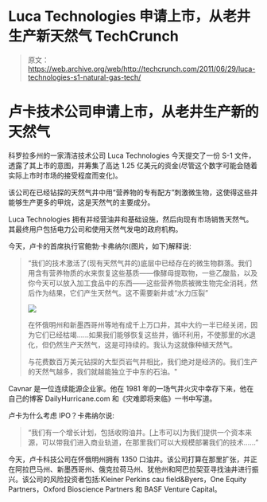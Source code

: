 # Luca Technologies 申请上市，从老井生产新天然气 TechCrunch

> 原文：<https://web.archive.org/web/http://techcrunch.com/2011/06/29/luca-technologies-s1-natural-gas-tech/>

# 卢卡技术公司申请上市，从老井生产新的天然气

科罗拉多州的一家清洁技术公司 Luca Technologies 今天提交了一份 S-1 文件，透露了其上市的意图，并筹集了高达 1.25 亿美元的资金(尽管这个数字可能会随着实际上市时市场的接受程度而变化)。

该公司在已经钻探的天然气井中用“营养物的专有配方”刺激微生物，这使得这些井能够生产更多的甲烷，这是天然气的主要成分。

Luca Technologies 拥有并经营油井和基础设施，然后向现有市场销售天然气。其最终用户包括电力公司和使用天然气发电的政府机构。

今天，卢卡的首席执行官鲍勃·卡弗纳尔(图片，如下)解释说:

> “我们的技术激活了(现有天然气井的)底层中已经存在的微生物群落。我们用含有营养物质的水来恢复这些基质——像酵母提取物，一些乙酸盐，以及你今天可以放入加工食品中的东西——这些营养物质被微生物完全消耗，然后作为结果，它们产生天然气。这不需要新井或“水力压裂”
> 
> ![](img/4019a477ab556857452dd1af179b1a81.png)
> 
> 在怀俄明州和新墨西哥州等地有成千上万口井，其中大约一半已经关闭，因为它们已经枯竭……如果我们能够恢复这些井，循环利用，不使那里的水退化，但仍然生产天然气，这是可持续的。我认为这就像种植天然气。
> 
> 与花费数百万美元钻探的大型页岩气井相比，我们绝对是经济的。我们生产的天然气越多，我们就越能独立于中东的石油。"

Cavnar 是一位连续能源企业家。他在 1981 年的一场气井火灾中幸存下来，他在自己的博客 DailyHurricane.com 和《灾难即将来临》一书中写道。

卢卡为什么考虑 IPO？卡弗纳尔说:

> “我们有一个增长计划，包括收购油井。[上市可以]为我们提供一个资本来源，可以带我们进入商业轨道，在那里我们可以大规模部署我们的技术……”

今天，卢卡科技公司在怀俄明州拥有 1350 口油井。该公司打算在那里扩张，并正在阿拉巴马州、新墨西哥州、俄克拉荷马州、犹他州和阿巴拉契亚寻找油井进行振兴。该公司的风险投资者包括:Kleiner Perkins cau field&Byers，One Equity Partners，Oxford Bioscience Partners 和 BASF Venture Capital。